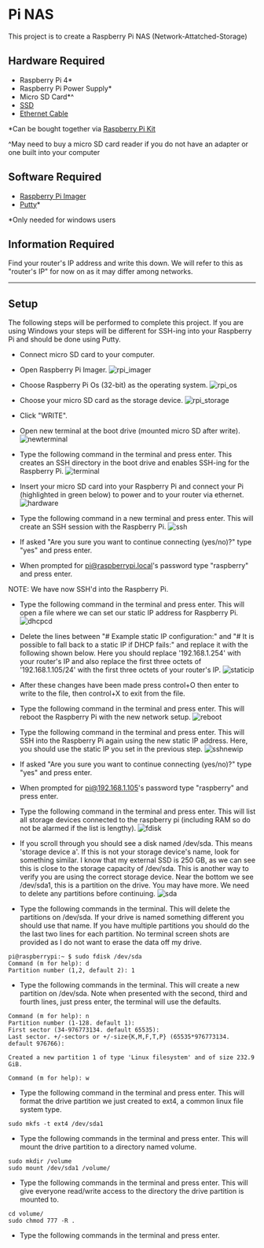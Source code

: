 # Pi NAS
This project is to create a Raspberry Pi NAS (Network-Attatched-Storage)

## Hardware Required 
- Raspberry Pi 4*
- Raspberry Pi Power Supply*
- Micro SD Card*^
- [SSD](https://www.amazon.com/SanDisk-1TB-Extreme-Portable-SDSSDE61-1T00-G25/dp/B08GTYFC37/ref=sxin_11_ac_d_mf_rm?ac_md=5-2-c2FuZGlzayBzc2Q%3D-ac_d_rm&crid=306F5O2S0ZSCU&cv_ct_cx=ssd&dchild=1&keywords=ssd&pd_rd_i=B08GTYFC37&pd_rd_r=047499d1-3c77-4291-b849-8163b14cbe8f&pd_rd_w=Qdg9p&pd_rd_wg=JYWC5&pf_rd_p=3a0458f0-bb4b-4875-9ade-bd49638aa842&pf_rd_r=D2EZV9TR7F6XZRX8BGD2&psc=1&qid=1616518421&sprefix=ssd%2Caps%2C212&sr=1-3-849f3c3a-785c-4812-aab6-3d7cb06022f2)
- [Ethernet Cable](https://www.amazon.com/AmazonBasics-RJ45-Cat-6-Ethernet-Patch-Cable-10-Feet-3-Meters/dp/B00N2VIALK/ref=sr_1_2?dchild=1&keywords=ethernet+cable&qid=1616518468&s=electronics&sr=1-2)

*Can be bought together via [Raspberry Pi Kit](https://www.amazon.com/CanaKit-Raspberry-4GB-Starter-Kit/dp/B07V5JTMV9/ref=asc_df_B07V5JTMV9/?tag=hyprod-20&linkCode=df0&hvadid=380145854123&hvpos=&hvnetw=g&hvrand=7753245131480564849&hvpone=&hvptwo=&hvqmt=&hvdev=c&hvdvcmdl=&hvlocint=&hvlocphy=9027277&hvtargid=pla-1004184582672&psc=1&tag=&ref=&adgrpid=85982211068&hvpone=&hvptwo=&hvadid=380145854123&hvpos=&hvnetw=g&hvrand=7753245131480564849&hvqmt=&hvdev=c&hvdvcmdl=&hvlocint=&hvlocphy=9027277&hvtargid=pla-1004184582672)

^May need to buy a micro SD card reader if you do not have an adapter or one built into your computer

## Software Required
- [Raspberry Pi Imager](https://www.raspberrypi.org/software/)
- [Putty](https://www.putty.org/)*

*Only needed for windows users

## Information Required
Find your router's IP address and write this down. We will refer to this as "router's IP" for now on as it may differ among networks.

***

## Setup  

The following steps will be performed to complete this project. If you are using Windows your steps will be different for SSH-ing into your Raspberry Pi and should be done using Putty.

- Connect micro SD card to your computer. 

- Open Raspberry Pi Imager.
![rpi_imager](images/rpi_imager.png)

- Choose Raspberry Pi Os (32-bit) as the operating system. 
![rpi_os](images/rpi_os.png)

- Choose your micro SD card as the storage device.
![rpi_storage](images/rpi_storage.png)

- Click "WRITE".

- Open new terminal at the boot drive (mounted micro SD after write). 
![newterminal](images/newterminal.png)

- Type the following command in the terminal and press enter. This creates an SSH directory in the boot drive and enables SSH-ing for the Raspberry Pi. 
![terminal](images/terminal.png)

- Insert your micro SD card into your Raspberry Pi and connect your Pi (highlighted in green below) to power and to your router via ethernet.
![hardware](images/hardware.jpeg)

- Type the following command in a new terminal and press enter. This will create an SSH session with the Raspberry Pi.
![ssh](images/ssh.png)

- If asked "Are you sure you want to continue connecting (yes/no)?" type "yes" and press enter.

- When prompted for pi@raspberrypi.local's password type "raspberry" and press enter.

NOTE: We have now SSH'd into the Raspberry Pi.

- Type the following command in the terminal and press enter. This will open a file where we can set our static IP address for Raspberry Pi.
![dhcpcd](images/dhcpcd.png)

- Delete the lines between "# Example static IP configuration:" and "# It is possible to fall back to a static IP if DHCP fails:" and replace it with the following shown below. Here you should replace '192.168.1.254' with your router's IP and also replace the first three octets of '192.168.1.105/24' with the first three octets of your router's IP. 
![staticip](images/staticip.png)

- After these changes have been made press control+O then enter to write to the file, then control+X to exit from the file.

- Type the following command in the terminal and press enter. This will reboot the Raspberry Pi with the new network setup. 
![reboot](images/reboot.png)

- Type the following command in the terminal and press enter. This will SSH into the Raspberry Pi again using the new static IP address. Here, you should use the static IP you set in the previous step.
![sshnewip](images/sshnewip.png)

- If asked "Are you sure you want to continue connecting (yes/no)?" type "yes" and press enter.

- When prompted for pi@192.168.1.105's password type "raspberry" and press enter.

- Type the following command in the terminal and press enter. This will list all storage devices connected to the raspberry pi (including RAM so do not be alarmed if the list is lengthy).
![fdisk](images/fdisk.png)

- If you scroll through you should see a disk named /dev/sda. This means 'storage device a'. If this is not your storage device's name, look for something similar. I know that my external SSD is 250 GB, as we can see this is close to the storage capacity of /dev/sda. This is another way to verify you are using the correct storage device. Near the bottom we see /dev/sda1, this is a partition on the drive. You may have more. We need to delete any partitions before continuing. 
![sda](images/sda.png)

- Type the following commands in the terminal. This will delete the partitions on /dev/sda. If your drive is named something different you should use that name. If you have multiple partitions you should do the the last two lines for each partition. No terminal screen shots are provided as I do not want to erase the data off my drive.

```
pi@raspberrypi:~ $ sudo fdisk /dev/sda
Command (m for help): d
Partition number (1,2, default 2): 1
```

- Type the following commands in the terminal. This will create a new partition on /dev/sda. Note when presented with the second, third and fourth lines, just press enter, the terminal will use the defaults.

```
Command (m for help): n
Partition number (1-128. default 1):
First sector (34-976773134. default 65535):
Last sector. +/-sectors or +/-size{K,M,F,T,P} (65535*976773134. default 976766):

Created a new partition 1 of type 'Linux filesystem' and of size 232.9 GiB.

Command (m for help): w
```

- Type the following command in the terminal and press enter. This will format the drive partition we just created to ext4, a common linux file system type.

```
sudo mkfs -t ext4 /dev/sda1
```

- Type the following commands in the terminal and press enter. This will mount the drive partition to a directory named volume.

```
sudo mkdir /volume
sudo mount /dev/sda1 /volume/
```

- Type the following commands in the terminal and press enter. This will give everyone read/write access to the directory the drive partition is mounted to.

```
cd volume/
sudo chmod 777 -R .
```

- Type the following commands in the terminal and press enter. 
